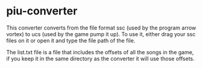 # piu-converter
This converter converts from the file format ssc (used by the program arrow vortex) to ucs (used by the game pump it up). 
To use it, either drag your ssc files on it or open it and type the file path of the file. 

The list.txt file is a file that includes the offsets of all the songs in the game, if you keep it in the same directory as the converter it will use those offsets. 
